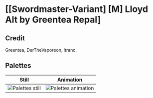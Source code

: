 # [\[Swordmaster-Variant\] \[M\] Lloyd Alt by Greentea Repal]

## Credit

Greentea, DerTheVaporeon, ltranc.
	
## Palettes

| Still | Animation |
| :---: | :-------: |
| ![Palettes still](./Palettes_000.png) | ![Palettes animation](./Palettes.gif) |
